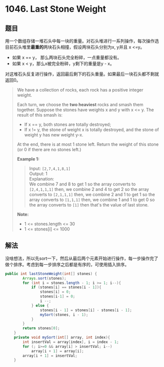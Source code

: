 # 1046. Last Stone Weight

## 题目

用一个数组存储一堆石头中每一块的重量。对石头堆进行一系列操作，每次操作选目前石头堆里**最重的**两块石头相撞，假设两块石头分别为x, y并且 x <=y。

- 如果 x == y， 那么两块石头完全粉碎，一点重量都没有。
- 如果 x < y，那么x被完全粉碎，y剩下的重量是y - x。

对这堆石头反复进行操作，返回最后剩下的石头重量。如果最后一块石头都不剩就返回0。

>We have a collection of rocks, each rock has a positive integer weight.
>
>Each turn, we choose the **two heaviest** rocks and smash them together.  Suppose the stones have weights x and y with x <= y.  The result of this smash is:
>
> - If x == y, both stones are totally destroyed;
> - If x != y, the stone of weight x is totally destroyed, and the stone of weight y has new weight y-x.
>
>At the end, there is at most 1 stone left.  Return the weight of this stone (or 0 if there are no stones left.)
>
> **Example 1:**
>
>>Input: `[2,7,4,1,8,1]`  
>>Output: 1  
>>Explanation:  
>>We combine 7 and 8 to get 1 so the array converts to `[2,4,1,1,1]` then,
>>we combine 2 and 4 to get 2 so the array converts to `[2,1,1,1]` then,
>>we combine 2 and 1 to get 1 so the array converts to `[1,1,1]` then,
>>we combine 1 and 1 to get 0 so the array converts to `[1]` then that's the value of last stone.
>
>**Note:**
>
> - 1 <= stones.length <= 30
> - 1 <= stones[i] <= 1000

## 解法

没啥想法，所以先sort一下，然后从最后两个元素开始进行操作，每一步操作完了做个排序。考虑到每一步排序之后都是有序的，可使用插入排序。

```java
public int lastStoneWeight(int[] stones) {
        Arrays.sort(stones);
        for (int i = stones.length - 1; i >= 1; i--){
            if (stones[i] == stones[i - 1]){
                stones[i] = 0;
                stones[i-1] = 0;
                i --;
            } else {
                stones[i - 1] = stones[i] - stones[i - 1];
                mySort(stones, i - 1);
            }
        }
        return stones[0];
    }
    private void mySort(int[] array, int index){
        int insertVal = array[index], i = index - 1;
        for (; i>=0 && array[i] > insertVal; i--)
            array[i + 1] = array[i];
        array[i + 1] = insertVal;
    }
```
